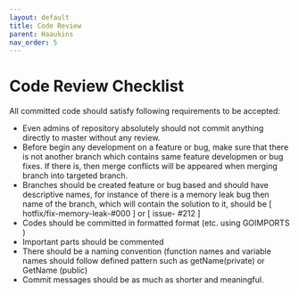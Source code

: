 ```yaml
---
layout: default
title: Code Review
parent: Haaukins
nav_order: 5
---
```


# Code Review Checklist

All committed code should satisfy following requirements to be accepted: 
-  Even admins of repository absolutely should not commit anything directly to
master without any review.
- Before begin any development on a feature or bug, make sure that there is
not another branch which contains same feature developmen or bug fixes. If
there is, then merge conflicts will be appeared when merging branch into
targeted branch.
- Branches should be created feature or bug based and should have descriptive
names, for instance of there is a memory leak bug then name of the branch,
which will contain the solution to it, should be [ hotfix/fix-memory-leak-#000 ] or [ issue-
#212 ]
- Codes should be committed in formatted format (etc. using GOIMPORTS )
- Important parts should be commented
- There should be a naming convention (function names and variable names
should follow defined pattern such as getName(private) or GetName (public)
- Commit messages should be as much as shorter and meaningful.


